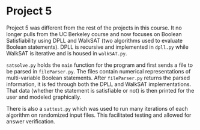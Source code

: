 # Project 5

Project 5 was different from the rest of the projects in this course. It no longer pulls from the UC Berkeley course and now focuses on Boolean Satisfiability using DPLL and WalkSAT (two algorithms used to evaluate Boolean statements). DPLL is recursive and implemented in `dpll.py` while WalkSAT is iterative and is housed in `walkSAT.py`. 

`satsolve.py` holds the `main` function for the program and first sends a file to be parsed in `fileParser.py`. The files contain numerical representations of multi-variable Boolean statements. After `fileParser.py` returns the parsed information, it is fed through both the DPLL and WalkSAT implementations. That data (whether the statement is satisfiable or not) is then printed for the user and modeled graphically.

There is also a `sattest.py` which was used to run many iterations of each algorithm on randomized input files. This facilitated testing and allowed for answer verification.

